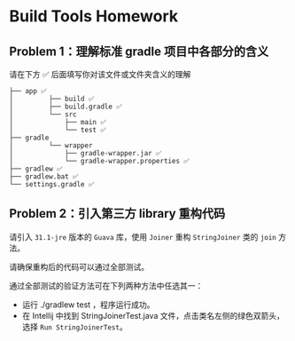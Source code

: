 # Build Tools Homework

## Problem 1：理解标准 gradle 项目中各部分的含义

请在下方 ✅ 后面填写你对该文件或文件夹含义的理解

```
├── app ✅       
│         ├── build ✅        
│         ├── build.gradle ✅        
│         └── src        
│             ├── main ✅        
│             └── test ✅        
├── gradle        
│         └── wrapper        
│             ├── gradle-wrapper.jar ✅        
│             └── gradle-wrapper.properties ✅        
├── gradlew ✅        
├── gradlew.bat ✅        
└── settings.gradle ✅        
```

## Problem 2：引入第三方 library 重构代码

请引入 `31.1-jre` 版本的 `Guava` 库，使用 `Joiner` 重构 `StringJoiner` 类的 `join` 方法。

请确保重构后的代码可以通过全部测试。

通过全部测试的验证方法可在下列两种方法中任选其一：

* 运行 ./gradlew test ，程序运行成功。
* 在 Intellij 中找到 StringJoinerTest.java 文件，点击类名左侧的绿色双箭头，选择 `Run StringJoinerTest`。
